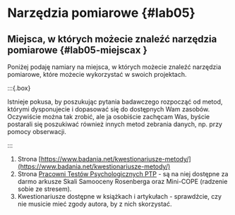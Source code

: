 # Narzędzia pomiarowe {#lab05}

## Miejsca, w których możecie znaleźć narzędzia pomiarowe {#lab05-miejscax  }

Poniżej podaję namiary na miejsca, w których możecie znaleźć narzędzia pomiarowe, które możecie wykorzystać w swoich projektach.

:::{.box}

Istnieje pokusa, by poszukując pytania badawczego rozpocząć od metod, którymi dysponujecie i dopasować się do dostępnych Wam zasobów. Oczywiście można tak zrobić, ale ja osobiście zachęcam Was, byście postarali się poszukiwać również innych metod zebrania danych, np. przy pomocy obserwacji.

:::

1. Strona [https://www.badania.net/kwestionariusze-metody/](https://www.badania.net/kwestionariusze-metody/)
2. Strona [Pracowni Testów Psychologicznych PTP](practest.com.pl) - są na niej dostępne za darmo arkusze Skali Samooceny Rosenberga oraz Mini-COPE (radzenie sobie ze stresem).
3. Kwestionariusze dostępne w książkach i artykułach - sprawdźcie, czy nie musicie mieć zgody autora, by z nich skorzystać.